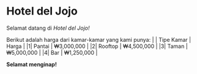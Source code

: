 # Hotel del Jojo
Selamat datang di _Hotel del Jojo!_

Berikut adalah harga dari kamar-kamar yang kami punya: 
| | Tipe Kamar | Harga | 
|1| Pantai | ₩3,000,000 |
|2| Rooftop | ₩4,500,000 |
|3| Taman | ₩5,000,000 | 
|4| Bar | ₩1,250,000 |

**Selamat menginap!**